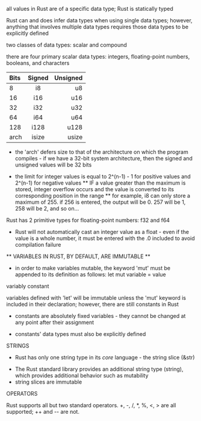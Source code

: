 all values in Rust are of a specific data type; Rust is statically typed

Rust can and does infer data types when using single data types; however, anything that involves
multiple data types requires those data types to be explicitly defined

two classes of data types: scalar and compound

there are four primary scalar data types: integers, floating-point numbers, booleans, and characters

| Bits | Signed | Unsigned |
| :--- | :----: | -------: |
| 8    | i8     | u8       |
| 16   | i16    | u16      |
| 32   | i32    | u32      |
| 64   | i64    | u64      |
| 128  | i128   | u128     |
| arch | isize  | usize    |

* the 'arch' defers size to that of the architecture on which the program compiles - if we have a 32-bit system architecture, then
the signed and unsigned values will be 32 bits

* the limit for integer values is equal to 2^(n-1) - 1 for positive values and 2^(n-1) for negative values
** IF a value greater than the maximum is stored, integer overflow occurs and the value is converted to its corresponding position in the range
** for example, i8 can only store a maximum of 255. if 256 is entered, the output will be 0. 257 will be 1, 258 will be 2, and so on...

Rust has 2 primitive types for floating-point numbers: f32 and f64

* Rust will not automatically cast an integer value as a float - even if the value is a whole number, it must be entered with the .0 included to avoid compilation failure

** VARIABLES IN RUST, BY DEFAULT, ARE IMMUTABLE **

* in order to make variables mutable, the keyword 'mut' must be appended to its definition as follows:
let mut variable = value

variably constant

variables defined with 'let' will be immutable unless the 'mut' keyword is included in their declaration; however, there are still constants in Rust

* constants are absolutely fixed variables - they cannot be changed at any point after their assignment

* constants' data types must also be explicitly defined

STRINGS

- Rust has only one string type in its *core* language - the string slice (&str)
* The Rust standard library provides an additional string type (string), which provides additional behavior such as mutability
* string slices are immutable

OPERATORS

Rust supports all but two standard operators. +, -, /, *, %, <, > are all supported; ++ and -- are not.